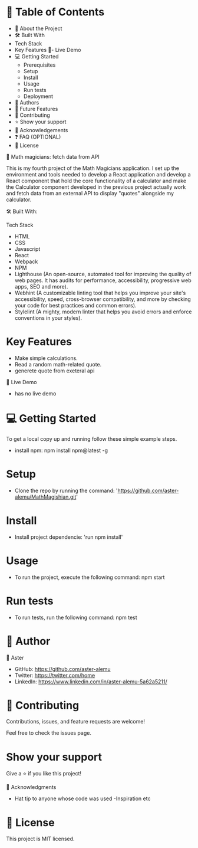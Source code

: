 
# 📗 Table of Contents
 - 📖 About the Project
  - 🛠 Built With
   - Tech Stack
   - Key Features
🚀- Live Demo
- 💻 Getting Started
  - Prerequisites
  - Setup
  - Install
  - Usage
  - Run tests
  - Deployment
- 👥 Authors
- 🔭 Future Features
- 🤝 Contributing
- ⭐️ Show your support
- 🙏 Acknowledgements
- ❓ FAQ (OPTIONAL)
- 📝 License

📖 Math magicians: fetch data from API

This is my fourth project of the Math Magicians application. I set up the environment and tools needed to develop a React application and develop a React component that hold the core functionality of a calculator and make the Calculator component developed in the previous project actually work and fetch data from an external API to display "quotes" alongside my calculator.

🛠 Built With: 

Tech Stack

  - HTML
  - CSS
  - Javascript
  - React
  - Webpack
  - NPM
  - Lighthouse (An open-source, automated tool for improving the quality of web pages. It has audits for performance, accessibility, progressive web apps, SEO and more).
  - Webhint (A customizable linting tool that helps you improve your site's accessibility, speed, cross-browser compatibility, and more by checking your code for best practices and common errors).
  - Stylelint (A mighty, modern linter that helps you avoid errors and enforce conventions in your styles).

# Key Features

  - Make simple calculations.
  - Read a random math-related quote.
  - generete quote from exeteral api

🚀 Live Demo

  - has no live demo

# 💻 Getting Started

To get a local copy up and running follow these simple example steps.
- install npm: npm install npm@latest -g

# Setup

-  Clone the repo by running the command: 'https://github.com/aster-alemu/MathMagishian.git'

# Install

- Install project dependencie: 'run npm install'

# Usage

  - To run the project, execute the following command: npm start

# Run tests
  - To run tests, run the following command: npm test

# 👥 Author

👤 Aster
- GitHub: https://github.com/aster-alemu
- Twitter: https://twitter.com/home
- LinkedIn: https://www.linkedin.com/in/aster-alemu-5a62a5211/

# 🤝 Contributing
Contributions, issues, and feature requests are welcome!

Feel free to check the issues page.

# Show your support
Give a ⭐️ if you like this project!

🙏 Acknowledgments

- Hat tip to anyone whose code was used
-Inspiration etc

# 📝 License

This project is MIT licensed.
